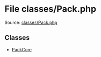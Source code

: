 File classes/Pack.php
=========

Source: [classes/Pack.php](https://github.com/PrestaShop/PrestaShop/blob/1.5.3.1/classes/Pack.php)


Classes
-------

* [PackCore](class.PackCore.md)

